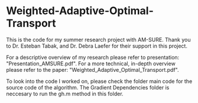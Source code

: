# Weighted-Adaptive-Optimal-Transport
This is the code for my summer research project with AM-SURE. Thank you to Dr. Esteban Tabak, and Dr. Debra Laefer for their support in this project. 


For a descriptive overview of my research please refer to presentation: "Presentation_AMSURE.pdf". For a more technical, in-depth overview please refer to the paper: "Weighted_Adaptive_Optimal_Transport.pdf". 


To look into the code I worked on, please check the folder main code for the source code of the algorithm. The Gradient Dependencies folder is neccesary to run the gh.m method in this folder. 
